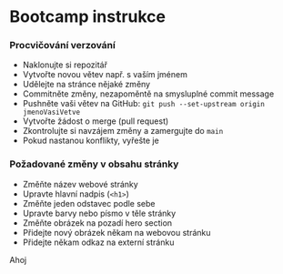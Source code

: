 # Bootcamp instrukce

### Procvičování verzování
- Naklonujte si repozitář
- Vytvořte novou větev např. s vaším jménem
- Udělejte na stránce nějaké změny
- Commitněte změny, nezapoměntě na smysluplné commit message
- Pushněte vaši větev na GitHub: `git push --set-upstream origin jmenoVasiVetve`
- Vytvořte žádost o merge (pull request)
- Zkontrolujte si navzájem změny a zamergujte do `main`
- Pokud nastanou konflikty, vyřešte je

### Požadované změny v obsahu stránky 
- Změňte název webové stránky
- Upravte hlavní nadpis (`<h1>`)
- Změňte jeden odstavec podle sebe
- Upravte barvy nebo písmo v těle stránky
- Změňte obrázek na pozadí hero section
- Přidejte nový obrázek někam na webovou stránku
- Přidejte někam odkaz na externí stránku

Ahoj